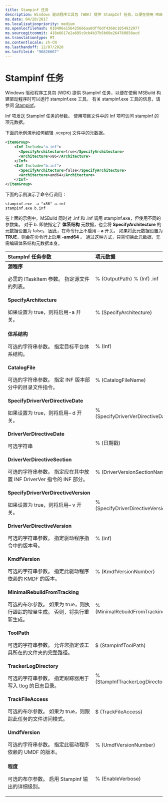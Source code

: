 ```yaml
---
title: Stampinf 任务
description: Windows 驱动程序工具包 (WDK) 提供 StampInf 任务，以便在使用 MSBuild 构建驱动程序时可以运行 stampinf.exe 工具。 有关 stampinf.exe 工具的信息，请参阅 Stampinf。
ms.date: 04/20/2017
ms.localizationpriority: medium
ms.openlocfilehash: 010406e156425666aa0dff6df4360c1054932977
ms.sourcegitcommit: 418e6617e2a695c9cb4b37b5b60e264760858acd
ms.translationtype: MT
ms.contentlocale: zh-CN
ms.lasthandoff: 12/07/2020
ms.locfileid: "96826667"
---
```

# <a name="stampinf-task"></a>Stampinf 任务


Windows 驱动程序工具包 (WDK) 提供 StampInf 任务，以便在使用 MSBuild 构建驱动程序时可以运行 stampinf.exe 工具。 有关 stampinf.exe 工具的信息，请参阅 [Stampinf](stampinf.md)。

Inf 项发送 StampInf 任务的参数。 使用项目文件中的 Inf 项可访问 stampinf 的项元数据。

下面的示例演示如何编辑 .vcxproj 文件中的元数据。

```XML
<ItemGroup>
    <Inf Include="a.inf">
      <SpecifyArchitecture>true</SpecifyArchitecture>
      <Architecture>x86</Architecture>
    </Inf>
    <Inf Include="b.inf">
      <SpecifyArchitecture>false</SpecifyArchitecture>
      <Architecture>amd64</Architecture>
    </Inf>
</ItemGroup>
```

下面的示例演示了命令行调用：

```
stampinf.exe –a "x86" a.inf
stampinf.exe b.inf
```

在上面的示例中，MSBuild 同时对 .inf 和 .inf 调用 stampinf.exe，但使用不同的参数集。 对于 b. 即使指定了 **体系结构** 元数据，也会将 **SpecifyArchitecture** 的元数据设置为 false。 因此，在命令行上不启用 **– a** 开关。 如果将此元数据设置为 **TRUE**，则会在命令行上启用 **-amd64** 。 通过这种方式，只需切换此元数据，无需编辑体系结构元数据本身。

<table>
<colgroup>
<col width="33%" />
<col width="33%" />
<col width="33%" />
</colgroup>
<thead>
<tr class="header">
<th align="left">StampInf 任务参数</th>
<th align="left">项元数据</th>
<th align="left">工具切换</th>
</tr>
</thead>
<tbody>
<tr class="odd">
<td align="left"><strong>源程序</strong>
<p>必需的 ITaskItem 参数。 指定源文件的列表。</p></td>
<td align="left">% (OutputPath) % (Inf) .inf</td>
<td align="left"><strong>-f</strong><em>[source]</em></td>
</tr>
<tr class="even">
<td align="left"><strong>SpecifyArchitecture</strong>
<p>如果设置为 true，则将启用-a 开关。</p></td>
<td align="left">% (SpecifyArchitecture) </td>
<td align="left"></td>
</tr>
<tr class="odd">
<td align="left"><strong>体系结构</strong>
<p>可选的字符串参数。 指定目标平台体系结构。</p></td>
<td align="left">% (Inf) </td>
<td align="left"><strong>-a</strong><em>[体系结构]</em></td>
</tr>
<tr class="even">
<td align="left"><strong>CatalogFile</strong>
<p>可选的字符串参数。 指定 INF 版本部分中的目录文件指令。</p></td>
<td align="left">% (CatalogFileName) </td>
<td align="left"><strong>-c</strong><em> &lt; catalogFile &gt; </em></td>
</tr>
<tr class="odd">
<td align="left"><strong>SpecifyDriverVerDirectiveDate</strong>
<p>如果设置为 true，则将启用– d 开关。</p></td>
<td align="left">% (SpecifyDriverVerDirectiveDate) </td>
<td align="left"></td>
</tr>
<tr class="even">
<td align="left"><strong>DriverVerDirectiveDate</strong>
<p>可选字符串</p></td>
<td align="left">% (日期戳) </td>
<td align="left"><strong>-d</strong> <em>[日期 |<em>]</em></td>
</tr>
<tr class="odd">
<td align="left"><strong>DriverVerDirectiveSection</strong>
<p>可选的字符串参数。 指定应在其中放置 INF DriverVer 指令的 INF 部分。</p></td>
<td align="left">% (DriverVersionSectionName) </td>
<td align="left"><strong>-s</strong></td>
</tr>
<tr class="even">
<td align="left"><strong>SpecifyDriverVerDirectiveVersion</strong>
<p>如果设置为 true，则将启用– v 开关。</p></td>
<td align="left">% (SpecifyDriverDirectiveVersion) </td>
<td align="left"></td>
</tr>
<tr class="odd">
<td align="left"><strong>DriverVerDirectiveVersion</strong>
<p>可选的字符串参数。 指定驱动程序指令中的版本号。</p></td>
<td align="left">% (Inf) </td>
<td align="left"><strong>-v</strong><em>[time |</em>]</em></td>
</tr>
<tr class="even">
<td align="left"><strong>KmdfVersion</strong>
<p>可选的字符串参数。 指定此驱动程序依赖的 KMDF 的版本。</p></td>
<td align="left">% (KmdfVersionNumber) </td>
<td align="left"><strong>-k</strong><em> &lt; 版本 &gt; </em></td>
</tr>
<tr class="odd">
<td align="left"><strong>MinimalRebuildFromTracking</strong>
<p>可选的布尔参数。 如果为 true，则执行跟踪的增量生成。 否则，将执行重新生成。</p></td>
<td align="left">% (MinimalRebuildFromTracking) </td>
<td align="left"></td>
</tr>
<tr class="even">
<td align="left"><strong>ToolPath</strong>
<p>可选的字符串参数。 允许您指定该工具所在的文件夹的完整路径。</p></td>
<td align="left">$ (StampInfToolPath) </td>
<td align="left"></td>
</tr>
<tr class="odd">
<td align="left"><strong>TrackerLogDirectory</strong>
<p>可选的字符串参数。 指定跟踪器用于写入 tlog 的日志目录。</p></td>
<td align="left">% (StampInfTrackerLogDirectory) </td>
<td align="left"></td>
</tr>
<tr class="even">
<td align="left"><strong>TrackFileAccess</strong>
<p>可选的布尔参数。 如果为 true，则跟踪此任务的文件访问模式。</p></td>
<td align="left">$ (TrackFileAccess) </td>
<td align="left"></td>
</tr>
<tr class="odd">
<td align="left"><strong>UmdfVersion</strong>
<p>可选的字符串参数。 指定此驱动程序依赖的 UMDF 的版本。</p></td>
<td align="left">% (UmdfVersionNumber) </td>
<td align="left"><strong>-u</strong><em> &lt; 版本 &gt; </em></td>
</tr>
<tr class="even">
<td align="left"><strong>程度</strong>
<p>可选的布尔参数。 启用 Stampinf 输出的详细级别。</p></td>
<td align="left">% (EnableVerbose) </td>
<td align="left"><strong>-n</strong></td>
</tr>
</tbody>
</table>

 

 

 





